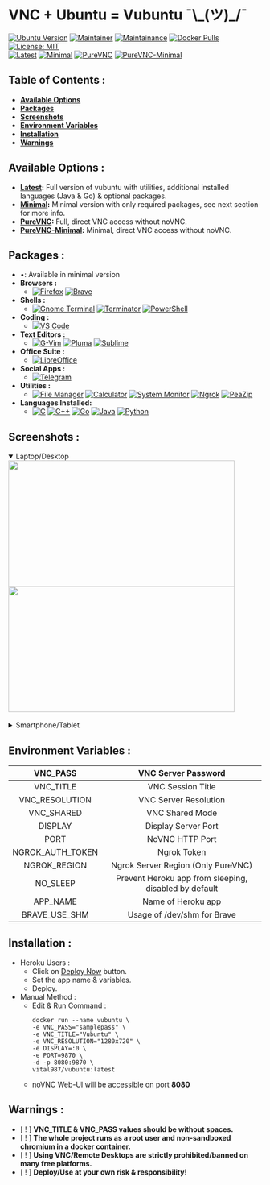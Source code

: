 # VNC + Ubuntu = Vubuntu ¯\\_\(ツ\)\_\/¯

[![Ubuntu Version](https://img.shields.io/static/v1?label=Ubuntu&message=20.04&color=E95420&logo=ubuntu)](https://ubuntu.com) [![Maintainer](https://img.shields.io/static/v1?label=Maintainer&message=Vital987&color=1e90ff)](https://github.com/vital987) [![Maintainance](https://img.shields.io/badge/Maintenance%20Level-Active-success.svg)](https://github.com/vital987) [![Docker Pulls](https://img.shields.io/docker/pulls/vital987/vubuntu.svg)](https://hub.docker.com/r/vital987/vubuntu) [![License: MIT](https://img.shields.io/badge/License-MIT-blue.svg)]()<br>[![Latest](https://raw.githubusercontent.com/vital987/vubuntu/master/assets/repo_files/button-latest.png)](https://heroku.com/deploy?template=https://github.com/vital987/vubuntu/) [![Minimal](https://raw.githubusercontent.com/vital987/vubuntu/master/assets/repo_files/button-minimal.png)](https://heroku.com/deploy?template=https://github.com/vital987/vubuntu/tree/minimal) [![PureVNC](https://raw.githubusercontent.com/vital987/vubuntu/master/assets/repo_files/button-purevnc.png)](https://heroku.com/deploy?template=https://github.com/vital987/vubuntu/tree/purevnc) [![PureVNC-Minimal](https://raw.githubusercontent.com/vital987/vubuntu/master/assets/repo_files/button-purevnc-minimal.png)](https://heroku.com/deploy?template=https://github.com/vital987/vubuntu/tree/purevnc-minimal)


## **Table of Contents :**
  * [**Available Options**](#available-options-)
  * [**Packages**](#packages-)
  * [**Screenshots**](#screenshots-)
  * [**Environment Variables**](#environment-variables-)
  * [**Installation**](#installation-)
  * [**Warnings**](#warnings-)

## **Available Options :**
  * **[Latest](https://github.com/vital987/vubuntu/):** Full version of vubuntu with utilities, additional installed languages (Java & Go) & optional packages.
  * **[Minimal](https://github.com/vital987/vubuntu/tree/minimal):** Minimal version with only required packages, see next section for more info.
  * **[PureVNC](https://github.com/vital987/vubuntu/tree/purevnc):** Full, direct VNC access without noVNC.
  * **[PureVNC-Minimal](https://github.com/vital987/vubuntu/tree/purevnc):** Minimal, direct VNC access without noVNC.

## **Packages :** 
  * •: Available in minimal version 
  * **Browsers :** 
    * [![Firefox](https://img.shields.io/static/v1?label=Firefox&message=%20&color=orange&logo=firefox-browser)]() [![Brave](https://img.shields.io/static/v1?label=Brave&message=•&color=fa552a&logo=brave)]()
  * **Shells :**
    * [![Gnome Terminal](https://img.shields.io/static/v1?label=GnomeTerminal&message=%20&color=green&logo=gnome&logoColor=green)]() [![Terminator](https://img.shields.io/static/v1?label=Terminator&message=•&color=red&logo=powershell&logoColor=red)]() [![PowerShell](https://img.shields.io/static/v1?label=PowerShell&message=%20&color=5391FE&logo=powershell&logoColor=5391FE)]()
  * **Coding :** 
    * [![VS Code](https://img.shields.io/static/v1?label=VS%20Code&message=•&color=1e90ff&logo=visual-studio-code&logoColor=1e90ff)]()
  * **Text Editors :** 
    * [![G-Vim](https://img.shields.io/static/v1?label=G-Vim&message=%20&color=brightgreen&logo=vim&logoColor=brightgreen)]() [![Pluma](https://img.shields.io/static/v1?label=Pluma&message=•&color=green&logo=textpattern&logoColor=green)]() [![Sublime](https://img.shields.io/static/v1?label=Sublime%20Text&message=%20&color=orange&logo=sublime-text&logoColor=orange)]()
  * **Office Suite :** 
    * [![LibreOffice](https://img.shields.io/static/v1?label=Libre%20Office&message=%20&color=brightgreen&logo=libreoffice&logoColor=brightgreen)]()
  * **Social Apps :** 
    * [![Telegram](https://img.shields.io/static/v1?label=Telegram&message=•&color=26A5E4&logo=telegram&logoColor=26A5E4)]()
* **Utilities :**
    * [![File Manager](https://img.shields.io/static/v1?label=File%20Manager&message=•&color=EFF700&logo=files&logoColor=EFF700)]() [![Calculator](https://img.shields.io/static/v1?label=Calculator&message=%20&color=017A79&logo=craft-cms&logoColor=017A79)]() [![System Monitor](https://img.shields.io/static/v1?label=System%20Monitor&message=%20&color=111324&logo=campaign-monitor&logoColor=111324)]() [![Ngrok](https://img.shields.io/static/v1?label=Ngrok&message=•&color=1853DB&logo=ngrok&logoColor=1853DB)]() [![PeaZip](https://img.shields.io/static/v1?label=PeaZip&message=•&color=6300F7&logo=git-lfs&logoColor=6300F7)]()
* **Languages Installed:** 
    * [![C](https://img.shields.io/static/v1?label=C&message=•&logo=c)]() [![C++](https://img.shields.io/static/v1?label=C%2b%2b&message=•&logo=c%2b%2b&logoColor=1e90ff&color=1e90ff)]() [![Go](https://img.shields.io/static/v1?label=Go&message=%20&logo=go&logoColor=1e90ff&color=1e90ff)]() [![Java](https://img.shields.io/static/v1?label=Java&message=%20&logo=java&logoColor=f89820&color=f89820)]() [![Python](https://img.shields.io/static/v1?label=Python&message=•&logo=python&color=blue)]()

## **Screenshots :**
<div>
  <details open>
  <summary>Laptop/Desktop</summary>
  <img src="https://raw.githubusercontent.com/vital987/vubuntu/master/assets/screenshots/desktop_ss1.png" align="center" width=450 height=250>&nbsp;
  <img src="https://raw.githubusercontent.com/vital987/vubuntu/master/assets/screenshots/desktop_ss2.png" align="center" width=450 height=250><br><br>
 </details>
 <details>
  <summary>Smartphone/Tablet</summary>
  <img src="https://raw.githubusercontent.com/vital987/vubuntu/master/assets/screenshots/phone_ss1.png" align="center" width=450 height=250>&nbsp;
  <img src="https://raw.githubusercontent.com/vital987/vubuntu/master/assets/screenshots/phone_ss2.png" align="center" width=450 height=250><br><br>
 </details>
</div>
  
## **Environment Variables :**

| VNC_PASS | VNC Server Password |
|:-:|:-:|
| VNC_TITLE | VNC Session Title |
| VNC_RESOLUTION | VNC Server Resolution |
| VNC_SHARED | VNC Shared Mode |
| DISPLAY | Display Server Port |
| PORT | NoVNC HTTP Port |
| NGROK_AUTH_TOKEN | Ngrok Token |
| NGROK_REGION | Ngrok Server Region (Only PureVNC) |
| NO_SLEEP | Prevent Heroku app from sleeping, disabled by default |
| APP_NAME | Name of Heroku app |
| BRAVE_USE_SHM | Usage of /dev/shm for Brave |

## **Installation :**
 * Heroku Users :
   * Click on [Deploy Now](https://heroku.com/deploy?template=https://github.com/vubuntu) button.
   * Set the app name & variables.
   * Deploy.
 * Manual Method :
   * Edit & Run Command :
     ```
     docker run --name vubuntu \
     -e VNC_PASS="samplepass" \
     -e VNC_TITLE="Vubuntu" \
     -e VNC_RESOLUTION="1280x720" \
     -e DISPLAY=:0 \
     -e PORT=9870 \
     -d -p 8080:9870 \
     vital987/vubuntu:latest
   * noVNC Web-UI will be accessible on port **8080**

## **Warnings :**
  * [ ! ] **VNC_TITLE & VNC_PASS values should be without spaces.**
  * [ ! ] **The whole project runs as a root user and non-sandboxed chromium in a docker container.**
  * [ ! ] **Using VNC/Remote Desktops are strictly prohibited/banned on many free platforms.**
  * [ ! ] **Deploy/Use at your own risk & responsibility!**

